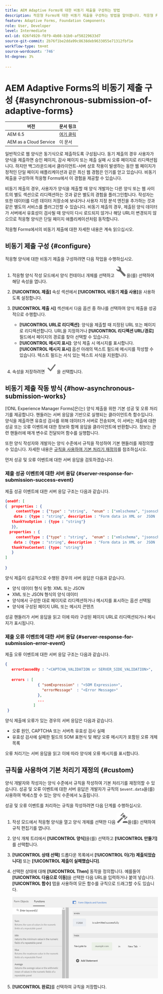 ```yaml
---
title: AEM Adaptive Forms에 대한 비동기 제출을 구성하는 방법
description: 적응형 Forms에 대한 비동기 제출을 구성하는 방법을 알아봅니다. 적응형 Forms에 대해 비동기 제출이 작동하는 방식에 대해 자세히 알아보십시오.
feature: Adaptive Forms, Foundation Components
role: User, Developer
level: Intermediate
exl-id: 026f4920-f8f9-4b08-b1b0-af50229633d7
source-git-commit: 2b76f1be2dda99c8638deb9633055e71312fbf1e
workflow-type: tm+mt
source-wordcount: '746'
ht-degree: 3%

---
```


# AEM Adaptive Forms의 비동기 제출 구성 {#asynchronous-submission-of-adaptive-forms}


| 버전 | 문서 링크 |
| -------- | ---------------------------- |
| AEM 6.5 | [여기 클릭](https://experienceleague.adobe.com/docs/experience-manager-65/forms/adaptive-forms-advanced-authoring/asynchronous-submissions-adaptive-forms.html) |
| AEM as a Cloud Service | 이 문서 |


일반적으로 웹 양식은 동기식으로 제출하도록 구성됩니다. 동기 제출의 경우 사용자가 양식을 제출하면 승인 페이지, 감사 페이지 또는 제출 실패 시 오류 페이지로 리디렉션됩니다. 하지만 백그라운드에서 클라이언트-서버 상호 작용이 발생하는 동안 웹 페이지가 정적인 단일 페이지 애플리케이션과 같은 최신 웹 경험은 인기를 얻고 있습니다. 비동기 제출을 구성하여 적응형 Forms에서 이 경험을 제공할 수 있습니다.

비동기 제출의 경우, 사용자가 양식을 제출할 때 양식 개발자는 다른 양식 또는 웹 사이트의 별도 섹션으로 리디렉션하는 것과 같은 별도의 경험을 플러그인합니다. 작성자는 또한 데이터를 다른 데이터 저장소에 보내거나 사용자 지정 분석 엔진을 추가하는 것과 같은 별도의 서비스를 플러그인할 수 있습니다. 비동기 제출의 경우, 제출된 양식 데이터가 서버에서 유효성이 검사될 때 양식이 다시 로드되지 않거나 해당 URL이 변경되지 않으므로 적응형 양식은 단일 페이지 애플리케이션처럼 동작합니다.

적응형 Forms에서의 비동기 제출에 대한 자세한 내용은 계속 읽으십시오.

## 비동기 제출 구성 {#configure}

적응형 양식에 대한 비동기 제출을 구성하려면 다음 작업을 수행하십시오.

1. 적응형 양식 작성 모드에서 양식 컨테이너 개체를 선택하고 ![cmppr1](assets/configure-icon.svg)을(를) 선택하여 해당 속성을 엽니다.
1. **[!UICONTROL 제출]** 속성 섹션에서 **[!UICONTROL 비동기 제출 사용]**&#x200B;을 사용하도록 설정합니다.
1. **[!UICONTROL 제출 시]** 섹션에서 다음 옵션 중 하나를 선택하여 양식 제출을 성공적으로 수행합니다.

   * **[!UICONTROL URL로 리디렉션]**: 양식을 제출할 때 지정된 URL 또는 페이지로 리디렉션합니다. URL을 지정하거나 **[!UICONTROL 리디렉션 URL/경로]** 필드에서 페이지의 경로를 찾아 선택할 수 있습니다.
   * **[!UICONTROL 메시지 표시]**: 양식 제출 시 메시지를 표시합니다. **[!UICONTROL 메시지 표시]** 옵션 아래의 텍스트 필드에 메시지를 작성할 수 있습니다. 텍스트 필드는 서식 있는 텍스트 서식을 지원합니다.

1. 속성을 저장하려면 ![check-button1](assets/save_icon.svg)을 선택합니다.

## 비동기 제출 작동 방식 {#how-asynchronous-submission-works}

[!DNL Experience Manager Forms]은(는) 양식 제출을 위한 기본 성공 및 오류 처리기를 제공합니다. 핸들러는 서버 응답을 기반으로 실행되는 클라이언트측 함수입니다. 양식을 제출하면 유효성 검사를 위해 데이터가 서버로 전송되며, 이 서버는 제출에 대한 성공 또는 오류 이벤트에 대한 정보와 함께 응답을 클라이언트에 반환합니다. 정보는 관련 핸들러에 매개 변수로 전달되어 함수를 실행합니다.

또한 양식 작성자와 개발자는 양식 수준에서 규칙을 작성하여 기본 핸들러를 재정의할 수 있습니다. 자세한 내용은 [규칙을 사용하여 기본 처리기 재정의](#custom)를 참조하십시오.

먼저 성공 및 오류 이벤트에 대한 서버 응답을 검토하겠습니다.

### 제출 성공 이벤트에 대한 서버 응답 {#server-response-for-submission-success-event}

제출 성공 이벤트에 대한 서버 응답 구조는 다음과 같습니다.

```json
{oneOf: [
{  properties : {
     contentType : {"type" : "string",  "enum" : ["xmlschema", "jsonschema"]},
    data : {type : "string", description : "Form data in XML or  JSON  format"},
   thankYouOption : {type : "string"}
   }},
  properties : {
     contentType : {"type" : "string",  "enum" : ["xmlschema", "jsonschema"]},
    data : {type : "string", description : "Form data in XML or  JSON  format"},
   thankYouContent: {type: "string"}
   }
]

}
```

양식 제출이 성공적으로 수행된 경우의 서버 응답은 다음과 같습니다.

* 양식 데이터 형식 유형: XML 또는 JSON
* XML 또는 JSON 형식의 양식 데이터
* 양식에서 구성한 대로 페이지로 리디렉션하거나 메시지를 표시하는 옵션 선택됨
* 양식에 구성된 페이지 URL 또는 메시지 콘텐츠

성공 핸들러가 서버 응답을 읽고 이에 따라 구성된 페이지 URL로 리디렉션되거나 메시지가 표시됩니다.

### 제출 오류 이벤트에 대한 서버 응답 {#server-response-for-submission-error-event}

제출 오류 이벤트에 대한 서버 응답 구조는 다음과 같습니다.

```json
{
   errorCausedBy : "<CAPTCHA_VALIDATION or SERVER_SIDE_VALIDATION>",

   errors : [
               { "somExpression" : "<SOM Expression>",
                 "errorMessage"  : "<Error Message>"
               },
               ...
             ]
 }
```

양식 제출에 오류가 있는 경우의 서버 응답은 다음과 같습니다.

* 오류 원인, CAPTCHA 또는 서버측 유효성 검사 실패
* 유효성 검사에 실패한 필드의 SOM 표현식 및 해당 오류 메시지가 포함된 오류 개체 목록

오류 처리기는 서버 응답을 읽고 이에 따라 양식에 오류 메시지를 표시합니다.

## 규칙을 사용하여 기본 처리기 재정의 {#custom}

양식 개발자와 작성자는 양식 수준에서 규칙을 작성하여 기본 처리기를 재정의할 수 있습니다. 성공 및 오류 이벤트에 대한 서버 응답은 개발자가 규칙의 `$event.data`을(를) 사용하여 액세스할 수 있는 양식 수준에서 노출됩니다.

성공 및 오류 이벤트를 처리하는 규칙을 작성하려면 다음 단계를 수행하십시오.

1. 작성 모드에서 적응형 양식을 열고 양식 개체를 선택한 다음 ![edit-rules1](assets/edit-rules-icon.svg)을(를) 선택하여 규칙 편집기를 엽니다.
1. 양식 개체 트리에서 **[!UICONTROL 양식]**&#x200B;을(를) 선택하고 **[!UICONTROL 만들기]**&#x200B;를 선택합니다.
1. **[!UICONTROL 상태 선택]** 드롭다운 목록에서 **[!UICONTROL 이(가) 제출되었습니다]** 또는 **[!UICONTROL 제출이 실패했습니다]**.
1. 선택한 상태에 대해 **[!UICONTROL Then]** 동작을 정의합니다. 예를들어 **[!UICONTROL 다음으로 이동]**&#x200B;을 선택한 다음 URL을 입력하거나 붙여 넣습니다. **[!UICONTROL 함수]** 탭을 사용하여 모든 함수를 규칙으로 드래그할 수도 있습니다.

   ![전송 처리기 완료](assets/form-submission-handler.png)

1. **[!UICONTROL 완료]**&#x200B;를 선택하여 규칙을 저장합니다.